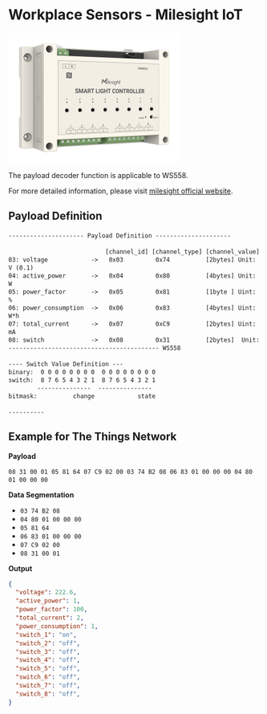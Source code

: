 # Workplace Sensors - Milesight IoT
![WS558](WS558.png)

The payload decoder function is applicable to WS558. 

For more detailed information, please visit [milesight official website](https://www.milesight-iot.com).


## Payload Definition

 ```
--------------------- Payload Definition ---------------------

                            [channel_id] [channel_type] [channel_value]
 03: voltage            ->   0x03         0x74          [2bytes] Unit: V (0.1)
 04: active_power       ->   0x04         0x80          [4bytes] Unit: W
 05: power_factor       ->   0x05         0x81          [1byte ] Uint: %
 06: power_consumption  ->   0x06         0x83          [4bytes] Uint: W*h
 07: total_current      ->   0x07         0xC9          [2bytes] Uint: mA            
 08: switch             ->   0x08         0x31          [2bytes]  Unit: 
 ------------------------------------------ WS558

---- Switch Value Definition ---
binary:  0 0 0 0 0 0 0 0  0 0 0 0 0 0 0 0
switch:  8 7 6 5 4 3 2 1  8 7 6 5 4 3 2 1
         ---------------  ---------------
bitmask:          change            state

----------

 ```

## Example for The Things Network

**Payload**
```
08 31 00 01 05 81 64 07 C9 02 00 03 74 B2 08 06 83 01 00 00 00 04 80 01 00 00 00
```

**Data Segmentation**

   - `03 74 B2 08`
   - `04 80 01 00 00 00`
   - `05 81 64`
   - `06 83 01 00 00 00`
   - `07 C9 02 00`
   - `08 31 00 01`



**Output**

```json
{
  "voltage": 222.6,
  "active_power": 1,
  "power_factor": 100,
  "total_current": 2,
  "power_consumption": 1,
  "switch_1": "on",
  "switch_2": "off",
  "switch_3": "off",
  "switch_4": "off",
  "switch_5": "off",
  "switch_6": "off",
  "switch_7": "off",
  "switch_8": "off",
}
 ```
